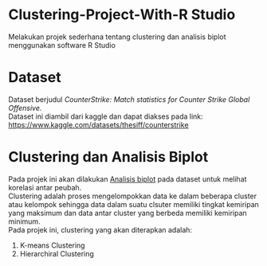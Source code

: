 # Clustering-Project-With-R Studio
Melakukan projek sederhana tentang clustering dan analisis biplot menggunakan software R Studio
# Dataset
Dataset berjudul _CounterStrike: Match statistics for Counter Strike Global Offensive._
<br>Dataset ini diambil dari kaggle dan dapat diakses pada link: https://www.kaggle.com/datasets/thesiff/counterstrike
# Clustering dan Analisis Biplot
Pada projek ini akan dilakukan [Analisis biplot](https://github.com/WiseStar282/Clustering-Project/blob/main/Analisis%20Biplot.md) pada dataset untuk melihat korelasi antar peubah. <br>
Clustering adalah proses mengelompokkan data ke dalam beberapa cluster atau kelompok sehingga data dalam suatu clsuter memiliki tingkat kemiripan yang maksimum dan data antar cluster yang berbeda memiliki kemiripan minimum. 
<br>Pada projek ini, clustering yang akan diterapkan adalah:
1. K-means Clustering
2. Hierarchiral Clustering <br>

